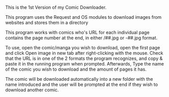 This is the 1st Version of my Comic Downloader. 

This program uses the Request and OS modules to download images from websites and stores them in a directory

This program works with comics who's URL for each individual page contains the page number at the end, in either /##.jpg or -##.jpg format.

To use, open the comic/manga you wish to download, open the first page and click Open image in new tab after right-clicking with the mouse.
Check that the URL is in one of the 2 formats the program recognizes, and copy & paste it in the running program when prompted. 
Afterwards, Type the name of the comic you wish to download and the amount of pages it has.

The comic will be downloaded automatically into a new folder with the name introduced and the user will be prompted at the end if they wish to download another comic.
